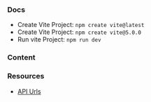 ### Docs

- Create Vite Project: `npm create vite@latest`
- Create Vite Project: `npm create vite@5.0.0`
- Run vite Project: `npm run dev`

### Content

### Resources

- [API Urls](https://dummyjson.com/docs/products)
